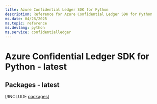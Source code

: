 ```yaml
---
title: Azure Confidential Ledger SDK for Python
description: Reference for Azure Confidential Ledger SDK for Python
ms.date: 04/28/2025
ms.topic: reference
ms.devlang: python
ms.service: confidentialledger
---
```

# Azure Confidential Ledger SDK for Python - latest
## Packages - latest
[!INCLUDE [packages](confidential-ledger-index.md)]